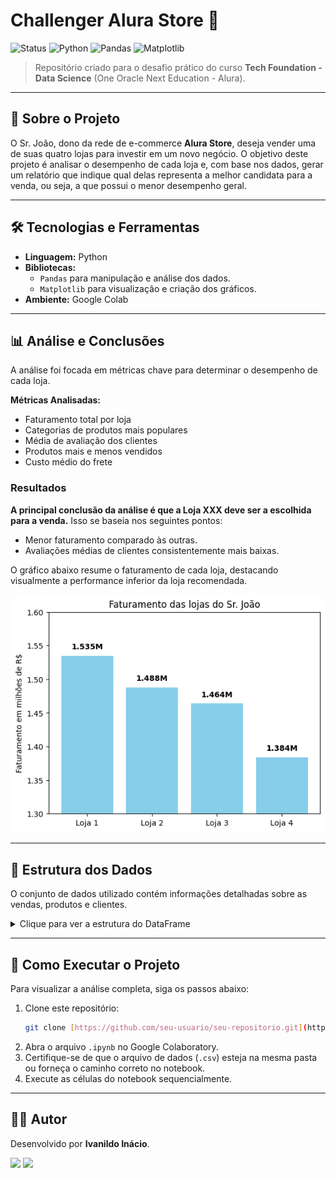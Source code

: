 # Challenger Alura Store 🏪

![Status](https://img.shields.io/badge/status-em%20andamento-yellow)
![Python](https://img.shields.io/badge/Python-3.8%2B-blue?logo=python)
![Pandas](https://img.shields.io/badge/Pandas-2.0-blue?logo=pandas)
![Matplotlib](https://img.shields.io/badge/Matplotlib-3.7-blue?logo=matplotlib)

> Repositório criado para o desafio prático do curso **Tech Foundation - Data Science** (One Oracle Next Education - Alura).

---

## 🎯 Sobre o Projeto

O Sr. João, dono da rede de e-commerce **Alura Store**, deseja vender uma de suas quatro lojas para investir em um novo negócio. O objetivo deste projeto é analisar o desempenho de cada loja e, com base nos dados, gerar um relatório que indique qual delas representa a melhor candidata para a venda, ou seja, a que possui o menor desempenho geral.

---

## 🛠️ Tecnologias e Ferramentas

* **Linguagem:** Python
* **Bibliotecas:**
    * `Pandas` para manipulação e análise dos dados.
    * `Matplotlib` para visualização e criação dos gráficos.
* **Ambiente:** Google Colab

---

## 📊 Análise e Conclusões

A análise foi focada em métricas chave para determinar o desempenho de cada loja.

**Métricas Analisadas:**
* Faturamento total por loja
* Categorias de produtos mais populares
* Média de avaliação dos clientes
* Produtos mais e menos vendidos
* Custo médio do frete

### Resultados

**A principal conclusão da análise é que a Loja XXX deve ser a escolhida para a venda.** Isso se baseia nos seguintes pontos:
* Menor faturamento comparado às outras.
* Avaliações médias de clientes consistentemente mais baixas.

O gráfico abaixo resume o faturamento de cada loja, destacando visualmente a performance inferior da loja recomendada.

![Gráfico de Faturamento](https://github.com/ivanjrinacio/Challenger_Alura_Store/blob/ea27506f0fb1a9b24df18bd8bc3764974e012ec7/Faturamento%20de%20lojas.png)

---

## 📁 Estrutura dos Dados

O conjunto de dados utilizado contém informações detalhadas sobre as vendas, produtos e clientes.

<details>
<summary>Clique para ver a estrutura do DataFrame</summary>

|index|Produto|Categoria do Produto|Preço|Frete|Data da Compra|Vendedor|Local da compra|Avaliação da compra|Tipo de pagamento|Quantidade de parcelas|lat|lon|
|---|---|---|---|---|---|---|---|---|---|---|---|---|
|0|Assistente virtual|eletronicos|219.08|9.2497899853|16/01/2021|Pedro Gomes|SP|4|cartao_credito|8|-22.19|-48.79|
|1|Mesa de jantar|moveis|256.35|11.2343053621|18/05/2022|Beatriz Moraes|RJ|1|cartao_credito|4|-22.25|-42.66|
|2|Jogo de tabuleiro|brinquedos|279.51|21.2626809863|15/03/2021|João Souza|DF|1|cartao_credito|1|-15.83|-47.86|
|3|Micro-ondas|eletrodomesticos|1009.99|54.6673442173|03/05/2022|João Souza|RS|4|boleto|1|-30.17|-53.5|
|4|Cadeira de escritório|moveis|446.99|26.9646890964|07/11/2020|Larissa Alves|MG|5|boleto|1|-18.1|-44.38|

</details>

---

## 🚀 Como Executar o Projeto

Para visualizar a análise completa, siga os passos abaixo:

1.  Clone este repositório:
    ```bash
    git clone [https://github.com/seu-usuario/seu-repositorio.git](https://github.com/seu-usuario/seu-repositorio.git)
    ```
2.  Abra o arquivo `.ipynb` no Google Colaboratory.
3.  Certifique-se de que o arquivo de dados (`.csv`) esteja na mesma pasta ou forneça o caminho correto no notebook.
4.  Execute as células do notebook sequencialmente.

---

## 👨‍💻 Autor

Desenvolvido por **Ivanildo Inácio**.

[<img src="https://img.shields.io/badge/linkedin-%230077B5.svg?&style=for-the-badge&logo=linkedin&logoColor=white" />](https://www.linkedin.com/in/ivanjrinacio/)
[<img src="https://img.shields.io/badge/GitHub-100000?style=for-the-badge&logo=github&logoColor=white" />](https://github.com/ivanjrinacio)
